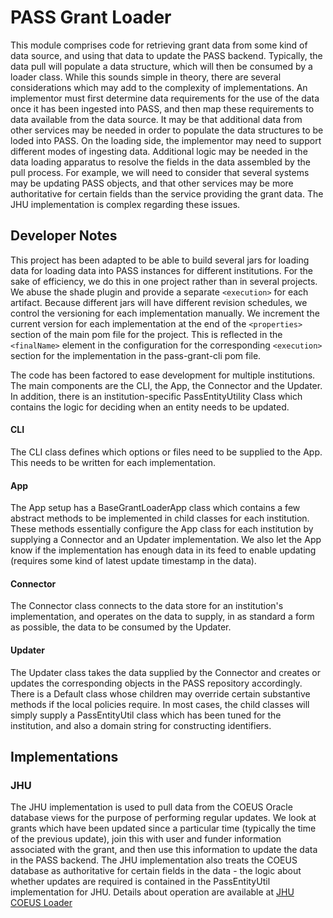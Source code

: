 # PASS Grant Loader

This module comprises code for retrieving grant data from some kind of data source, and using that data to update
the PASS backend. Typically, the data pull will populate a data structure, which will then be consumed by a loader
class. While this sounds simple in theory, there are several considerations which may add to the complexity of
implementations. An implementor must first determine data requirements for the use of the data once it has been ingested
into PASS, and then map these requirements to data available from the data source. It may be that additional data from
other services may be needed in order to populate the data structures to be loded into PASS. On the loading side, the
implementor may need to support different modes of ingesting data. Additional logic may be needed in the data loading
apparatus to resolve the fields in the data assembled by the pull process. For example, we will need to consider that
several systems may be updating PASS objects, and that other services may be more authoritative for certain fields than
the service providing the grant data. The JHU implementation is complex regarding these issues.

## Developer Notes

This project has been adapted to be able to build several jars for loading data for loading data into PASS instances for
different institutions. For the sake of efficiency, we do this in one project rather than in several projects. We abuse
the shade plugin and provide a separate `<execution>` for each artifact. Because different jars will have different
revision schedules, we control the versioning for each implementation manually. We increment the current version for
each implementation at the end of the `<properties>` section of the main pom file for the project. This is reflected in
the `<finalName>` element in the configuration for the corresponding `<execution>` section for the implementation in the
pass-grant-cli pom file.

The code has been factored to ease development for multiple institutions. The main components are the CLI, the App, the
Connector and the Updater. In addition, there is an institution-specific PassEntityUtility Class which contains the
logic for deciding when an entity needs to be updated.

#### CLI

The CLI class defines which options or files need to be supplied to the App. This needs to be written for each
implementation.

#### App

The App setup has a BaseGrantLoaderApp class which contains a few abstract methods to be implemented in child classes
for each institution. These methods essentially configure the App class for each institution by supplying a Connector
and an Updater implementation. We also let the App know if the implementation has enough data in its feed to enable
updating (requires some kind of latest update timestamp in the data).

#### Connector

The Connector class connects to the data store for an institution's implementation, and operates on the data to supply,
in as standard a form as possible, the data to be consumed by the Updater.

#### Updater

The Updater class takes the data supplied by the Connector and creates or updates the corresponding objects in the PASS
repository accordingly. There is a Default class whose children may override certain substantive methods if the local
policies require. In most cases, the child classes will simply supply a PassEntityUtil class which has been tuned for
the institution, and also a domain string for constructing identifiers.

## Implementations

### JHU

The JHU implementation is used to pull data from the COEUS Oracle database views for the purpose of performing regular
updates. We look at grants which have been updated since a particular time (typically the time of the previous update),
join this with user and funder information associated with the grant, and then use this information to update the data
in the PASS backend. The JHU implementation also treats the COEUS database as authoritative for certain fields in the
data - the logic about whether updates are required is contained in the PassEntityUtil implementation for JHU. Details
about operation are available at
[JHU COEUS Loader](JHU-README.md)
